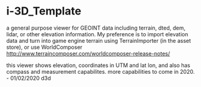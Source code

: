 # i-3D_Template
a general purpose viewer for GEOINT data including terrain, dted, dem, lidar, or other elevation information.   My preference is to import elevation data and turn into game engine terrain using TerrainImporter (in the asset store), or use WorldComposer http://www.terraincomposer.com/worldcomposer-release-notes/

this viewer shows elevation, coordinates in UTM and lat lon, and also has compass and measurement capabilites.  more capabilities to come in 2020.  - 01/02/2020 d3d
